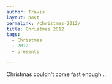 ```yaml
---
author: Travis
layout: post
permalink: /christmas-2012/
title: Christmas 2012
tags:
  - Christmas
  - 2012
  - presents

---
```


Christmas couldn't come fast enough...

<figure class="half">
	<img src="http://silasq.com/uploads/2013/05/2012-12-25-09.19.17-1024x764.jpg" alt="">
	<img src="http://silasq.com/uploads/2013/05/2012-12-25-09.22.20-1024x764.jpg" alt="">
	<figcaption></figcaption>
</figure>

<figure class="half">
	<img src="http://silasq.com/uploads/2013/05/2012-12-25-09.29.33-1024x764.jpg" alt="">
	<img src="http://silasq.com/uploads/2013/05/2012-12-25-09.27.44-1024x764.jpg" alt="">
	<figcaption></figcaption>
</figure>